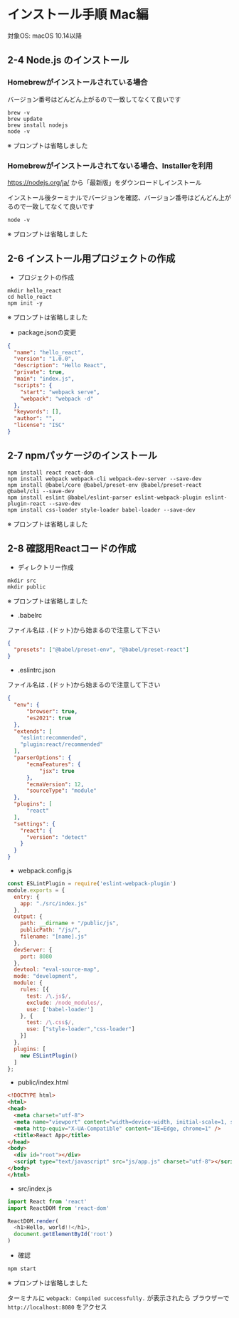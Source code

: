 # インストール手順 Mac編

対象OS: macOS 10.14以降

## 2-4 Node.js のインストール

### Homebrewがインストールされている場合

バージョン番号はどんどん上がるので一致してなくて良いです

```shell
brew -v
brew update
brew install nodejs
node -v
```

※ プロンプトは省略しました

### Homebrewがインストールされてないる場合、Installerを利用

https://nodejs.org/ja/  から「最新版」をダウンロードしインストール

インストール後ターミナルでバージョンを確認、バージョン番号はどんどん上がるので一致してなくて良いです

```shell
node -v
```

※ プロンプトは省略しました

## 2-6 インストール用プロジェクトの作成

* プロジェクトの作成

```shell
mkdir hello_react
cd hello_react
npm init -y
```

※ プロンプトは省略しました

* package.jsonの変更

```json
{
  "name": "hello_react",
  "version": "1.0.0",
  "description": "Hello React",
  "private": true,
  "main": "index.js",
  "scripts": {
    "start": "webpack serve",
    "webpack": "webpack -d"
  },
  "keywords": [],
  "author": "",
  "license": "ISC"
}
```

## 2-7 npmパッケージのインストール

```shell
npm install react react-dom
npm install webpack webpack-cli webpack-dev-server --save-dev
npm install @babel/core @babel/preset-env @babel/preset-react @babel/cli --save-dev
npm install eslint @babel/eslint-parser eslint-webpack-plugin eslint-plugin-react --save-dev
npm install css-loader style-loader babel-loader --save-dev
```

※ プロンプトは省略しました


## 2-8 確認用Reactコードの作成

* ディレクトリー作成

```shell
mkdir src
mkdir public
```

※ プロンプトは省略しました


* .babelrc

ファイル名は . (ドット)から始まるので注意して下さい

```json
{
  "presets": ["@babel/preset-env", "@babel/preset-react"]
}
```
* .eslintrc.json

ファイル名は . (ドット)から始まるので注意して下さい

```json
{
  "env": {
      "browser": true,
      "es2021": true
  },
  "extends": [
    "eslint:recommended",
    "plugin:react/recommended"
  ],
  "parserOptions": {
      "ecmaFeatures": {
          "jsx": true
      },
      "ecmaVersion": 12,
      "sourceType": "module"
  },
  "plugins": [
      "react"
  ],
  "settings": {
    "react": {
      "version": "detect"
    }
  }
}
```
* webpack.config.js

```js
const ESLintPlugin = require('eslint-webpack-plugin')
module.exports = {
  entry: {
    app: "./src/index.js"
  },
  output: {
    path: __dirname + "/public/js",
    publicPath: "/js/",
    filename: "[name].js"
  },
  devServer: {
    port: 8080
  },
  devtool: "eval-source-map",
  mode: "development",
  module: {
    rules: [{
      test: /\.js$/,
      exclude: /node_modules/,
      use: ['babel-loader']
    }, {
      test: /\.css$/,
      use: ["style-loader","css-loader"]
    }]
  },
  plugins: [
    new ESLintPlugin()
  ]
};
```

* public/index.html

```html
<!DOCTYPE html>
<html>
<head>
  <meta charset="utf-8">
  <meta name="viewport" content="width=device-width, initial-scale=1, shrink-to-fit=no">
  <meta http-equiv="X-UA-Compatible" content="IE=Edge, chrome=1" />
  <title>React App</title>
</head>
<body>
  <div id="root"></div>
  <script type="text/javascript" src="js/app.js" charset="utf-8"></script>
</body>
</html>
```
* src/index.js

```js
import React from 'react'
import ReactDOM from 'react-dom'

ReactDOM.render(
  <h1>Hello, world!!</h1>,
  document.getElementById('root')
)
```

*  確認

```shell
npm start
```

※ プロンプトは省略しました

ターミナルに `webpack: Compiled successfully.` が表示されたら ブラウザーで  `http://localhost:8080` をアクセス
